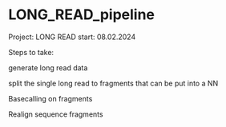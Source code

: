 # LONG_READ_pipeline
Project: LONG READ  start: 08.02.2024

Steps to take:

generate long read data

split the single long read to fragments that can be put into a NN

Basecalling on fragments

Realign sequence fragments
